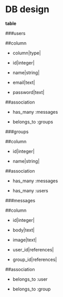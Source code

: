 DB design
====

**table**

###users

##column

* column|type|

* id|integer|

* name|string|

* email|text|

* password|text|

##association

* has_many :messages

* belongs_to :groups

###groups

##column

* id|integer|

* name|string|

##association

* has_many :messages

* has_many :users

###messages

##column

* id|integer|

* body|text|

* image|text|

* user_id|references|

* group_id|references|

##association

* belongs_to :user

* belongs_to :group